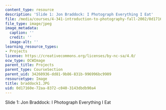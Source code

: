 ```yaml
---
content_type: resource
description: 'Slide 1: Jon Braddock: I Photograph Everything I Eat'
file: /media/courses/4-341-introduction-to-photography-fall-2002/0d17160e72aa8372c0403143dbdb90a4_braddock1.JPG
file_type: image/jpeg
image_metadata:
  caption: ''
  credit: ''
  image-alt: ''
learning_resource_types:
- Projects
license: https://creativecommons.org/licenses/by-nc-sa/4.0/
ocw_type: OCWImage
parent_title: Projects
parent_type: CourseSection
parent_uid: 34260936-dd81-9b86-831b-996996bc9909
resourcetype: Image
title: braddock1.JPG
uid: 0d17160e-72aa-8372-c040-3143dbdb90a4
---
```

Slide 1: Jon Braddock: I Photograph Everything I Eat
